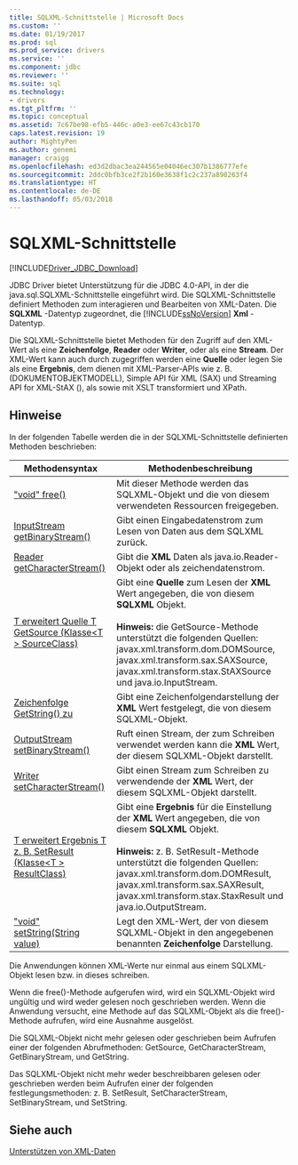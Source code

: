 ```yaml
---
title: SQLXML-Schnittstelle | Microsoft Docs
ms.custom: ''
ms.date: 01/19/2017
ms.prod: sql
ms.prod_service: drivers
ms.service: ''
ms.component: jdbc
ms.reviewer: ''
ms.suite: sql
ms.technology:
- drivers
ms.tgt_pltfrm: ''
ms.topic: conceptual
ms.assetid: 7c67be98-efb5-446c-a0e3-ee67c43cb170
caps.latest.revision: 19
author: MightyPen
ms.author: genemi
manager: craigg
ms.openlocfilehash: ed3d2dbac3ea244565e04046ec307b1386777efe
ms.sourcegitcommit: 2ddc0bfb3ce2f2b160e3638f1c2c237a898263f4
ms.translationtype: HT
ms.contentlocale: de-DE
ms.lasthandoff: 05/03/2018
---
```

# <a name="sqlxml-interface"></a>SQLXML-Schnittstelle
[!INCLUDE[Driver_JDBC_Download](../../includes/driver_jdbc_download.md)]

  JDBC Driver bietet Unterstützung für die JDBC 4.0-API, in der die java.sql.SQLXML-Schnittstelle eingeführt wird. Die SQLXML-Schnittstelle definiert Methoden zum interagieren und Bearbeiten von XML-Daten. Die **SQLXML** -Datentyp zugeordnet, die [!INCLUDE[ssNoVersion](../../includes/ssnoversion_md.md)] **Xml** -Datentyp.  
  
 Die SQLXML-Schnittstelle bietet Methoden für den Zugriff auf den XML-Wert als eine **Zeichenfolge**, **Reader** oder **Writer**, oder als eine **Stream**. Der XML-Wert kann auch durch zugegriffen werden eine **Quelle** oder legen Sie als eine **Ergebnis**, dem dienen mit XML-Parser-APIs wie z. B. (DOKUMENTOBJEKTMODELL), Simple API für XML (SAX) und Streaming API for XML-StAX (), als sowie mit XSLT transformiert und XPath.  
  
## <a name="remarks"></a>Hinweise  
 In der folgenden Tabelle werden die in der SQLXML-Schnittstelle definierten Methoden beschrieben:  
  
|Methodensyntax|Methodenbeschreibung|  
|-------------------|------------------------|  
|["void" free()](http://go.microsoft.com/fwlink/?LinkId=131685)|Mit dieser Methode werden das SQLXML-Objekt und die von diesem verwendeten Ressourcen freigegeben.|  
|[InputStream getBinaryStream()](http://go.microsoft.com/fwlink/?LinkId=131754)|Gibt einen Eingabedatenstrom zum Lesen von Daten aus dem SQLXML zurück.|  
|[Reader getCharacterStream()](http://go.microsoft.com/fwlink/?LinkId=131755)|Gibt die **XML** Daten als java.io.Reader-Objekt oder als zeichendatenstrom.|  
|[T erweitert Quelle T GetSource (Klasse\<T > SourceClass)](http://go.microsoft.com/fwlink/?LinkId=131756)|Gibt eine **Quelle** zum Lesen der **XML** Wert angegeben, die von diesem **SQLXML** Objekt.<br /><br /> **Hinweis:** die GetSource-Methode unterstützt die folgenden Quellen: javax.xml.transform.dom.DOMSource, javax.xml.transform.sax.SAXSource, javax.xml.transform.stax.StAXSource und java.io.InputStream.|  
|[Zeichenfolge GetString() zu](http://go.microsoft.com/fwlink/?LinkId=131757)|Gibt eine Zeichenfolgendarstellung der **XML** Wert festgelegt, die von diesem SQLXML-Objekt.|  
|[OutputStream setBinaryStream()](http://go.microsoft.com/fwlink/?LinkId=131758)|Ruft einen Stream, der zum Schreiben verwendet werden kann die **XML** Wert, der diesem SQLXML-Objekt darstellt.|  
|[Writer setCharacterStream()](http://go.microsoft.com/fwlink/?LinkId=131759)|Gibt einen Stream zum Schreiben zu verwendende der **XML** Wert, der diesem SQLXML-Objekt darstellt.|  
|[T erweitert Ergebnis T z. B. SetResult (Klasse\<T > ResultClass)](http://go.microsoft.com/fwlink/?LinkId=131760)|Gibt eine **Ergebnis** für die Einstellung der **XML** Wert angegeben, die von diesem **SQLXML** Objekt.<br /><br /> **Hinweis:** z. B. SetResult-Methode unterstützt die folgenden Quellen: javax.xml.transform.dom.DOMResult, javax.xml.transform.sax.SAXResult, javax.xml.transform.stax.StaxResult und java.io.OutputStream.|  
|["void" setString(String value)](http://go.microsoft.com/fwlink/?LinkId=131762)|Legt den XML-Wert, der von diesem SQLXML-Objekt in den angegebenen benannten **Zeichenfolge** Darstellung.|  
  
 Die Anwendungen können XML-Werte nur einmal aus einem SQLXML-Objekt lesen bzw. in dieses schreiben.  
  
 Wenn die free()-Methode aufgerufen wird, wird ein SQLXML-Objekt wird ungültig und wird weder gelesen noch geschrieben werden. Wenn die Anwendung versucht, eine Methode auf das SQLXML-Objekt als die free()-Methode aufrufen, wird eine Ausnahme ausgelöst.  
  
 Die SQLXML-Objekt nicht mehr gelesen oder geschrieben beim Aufrufen einer der folgenden Abrufmethoden: GetSource, GetCharacterStream, GetBinaryStream, und GetString.  
  
 Das SQLXML-Objekt nicht mehr weder beschreibbaren gelesen oder geschrieben werden beim Aufrufen einer der folgenden festlegungsmethoden: z. B. SetResult, SetCharacterStream, SetBinaryStream, und SetString.  
  
## <a name="see-also"></a>Siehe auch  
 [Unterstützen von XML-Daten](../../connect/jdbc/supporting-xml-data.md)  
  
  

